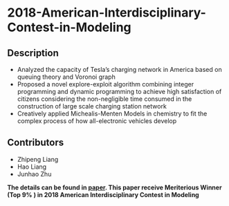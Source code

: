 # 2018-American-Interdisciplinary-Contest-in-Modeling

## Description

+ Analyzed the capacity of Tesla’s charging network in America based on queuing theory and Voronoi graph
+ Proposed a novel explore-exploit algorithm combining integer programming and dynamic programming to achieve high
satisfaction of citizens considering the non-negligible time consumed in the construction of large scale charging station network
+ Creatively applied Michealis-Menten Models in chemistry to fit the complex process of how all-electronic vehicles develop

## Contributors

+ Zhipeng Liang
+ Hao Liang
+ Junhao Zhu

**The details can be found in [paper](https://github.com/liangzp/2018-American-Interdisciplinary-Contest-in-Modeling/raw/master/Paper/2018-American-Interdisciplinary-Contest-in-Modeling%20Paper.pdf). This paper receive Meriterious Winner (Top 9% ) in 2018 American Interdisciplinary Contest in Modeling**
